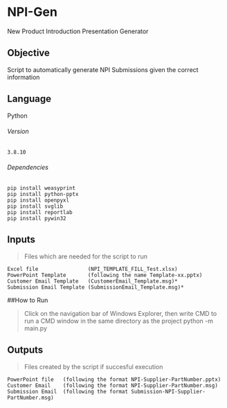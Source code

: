 # NPI-Gen
New Product Introduction Presentation Generator

## Objective
Script to automatically generate NPI Submissions given the correct information

## Language
Python

###### Version
```
3.8.10
```

###### Dependencies
```
pip install weasyprint
pip install python-pptx
pip install openpyxl
pip install svglib
pip install reportlab
pip install pywin32
```

## Inputs
> Files which are needed for the script to run
```
Excel file                (NPI_TEMPLATE_FILL_Test.xlsx)
PowerPoint Template       (following the name Template-xx.pptx)
Customer Email Template   (CustomerEmail_Template.msg)*
Submission Email Template (SubmissionEmail_Template.msg)*
```

##How to Run
> Click on the navigation bar of Windows Explorer, then write CMD to run a CMD window in the same directory as the project
python -m main.py

## Outputs
> Files created by the script if succesful execution
```
PowerPoint file   (following the format NPI-Supplier-PartNumber.pptx)
Customer Email    (following the format NPI-Supplier-PartNumber.msg)
Submission Email  (following the format Submission-NPI-Supplier-PartNumber.msg)
```
